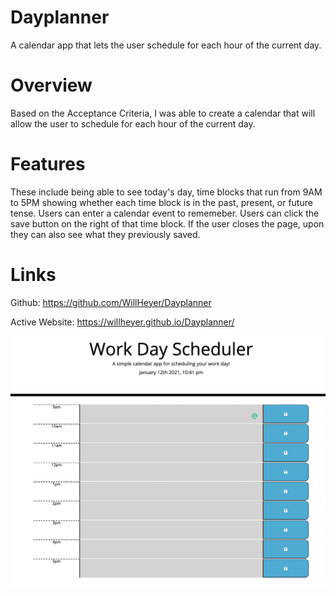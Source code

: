 # Dayplanner

A calendar app that lets the user schedule for each hour of the current day.

# Overview
Based on the Acceptance Criteria, I was able to create a calendar that will allow the user to schedule for each hour of the current day.

# Features 

These include being able to see today's day, time blocks that run from 9AM to 5PM showing whether each time block is in the past, present, or future tense. Users can enter a calendar event to rememeber. Users can click the save button on the right of that time block. If the user closes the page, upon they can also see what they previously saved.

# Links

Github: https://github.com/WillHeyer/Dayplanner

Active Website: https://willheyer.github.io/Dayplanner/

![](Assets/Screenshots/Screen%20Shot%202021-01-12%20at%2010.42.04%20PM.png)
